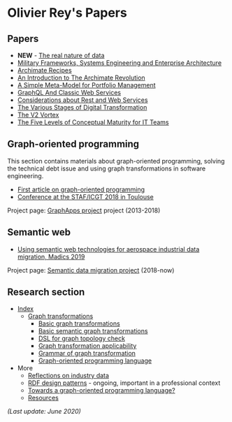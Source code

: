 # Olivier Rey's Papers

## Papers

* **NEW** - [The real nature of data](articles/data-interop.md)
* [Military Frameworks, Systems Engineering and Enterprise Architecture](articles/mbse-vs-ea.md)
* [Archimate Recipes](articles/archimate-recipes.md)
* [An Introduction to The Archimate Revolution](articles/archimate-intro.md)
* [A Simple Meta-Model for Portfolio Management](articles/portfolio.md)
* [GraphQL And Classic Web Services](articles/graphql-web-services.md)
* [Considerations about Rest and Web Services](articles/about-rest.md)
* [The Various Stages of Digital Transformation](articles/various-stages.md)
* [The V2 Vortex](articles/the-v2-vortex.md)
* [The Five Levels of Conceptual Maturity for IT Teams](articles/five-levels.md)

## Graph-oriented programming

This section contains materials about graph-oriented programming, solving the technical debt issue and using graph transformations in software engineering.

  * [First article on graph-oriented programming](graph/first-article.md)
  * [Conference at the STAF/ICGT 2018 in Toulouse](graph/staf-icgt2018.md)

Project page: [GraphApps project](graphapps.md) project (2013-2018)

## Semantic web

* [Using semantic web technologies for aerospace industrial data migration, Madics 2019](semantic/data-migration.md)

Project page: [Semantic data migration project](data-mig.md) (2018-now)

## Research section

  * [Index](research/index-research.md)
    * [Graph transformations](research/graph-transfo.md)
      * [Basic graph transformations](basic-graph-transformations.md)
      * [Basic semantic graph transformations](basic-semantic-graph-transformations.md)
      * [DSL for graph topology check](DSL-for-graph-topology-checks.md)
      * [Graph transformation applicability](graph-transformation-applicability.md)
      * [Grammar of graph transformation](grammar-graph-transformation.md)
      * [Graph-oriented programming language](graph-oriented-pl.md)
  * More
    * [Reflections on industry data](industry-data.md)
    * [RDF design patterns](rdf-design-patterns.md) - ongoing, important in a professional context
    * [Towards a graph-oriented programming language?](graph-oriented-pl.md)
    * [Resources](resources.md)

*(Last update: June 2020)*



